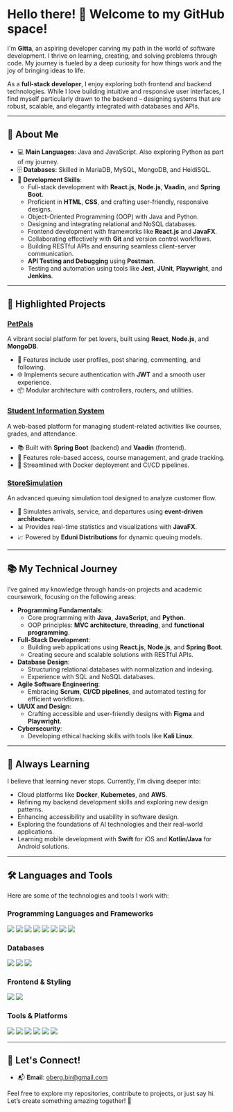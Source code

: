 # Hello there! 👋 Welcome to my GitHub space!

I'm **Gitta**, an aspiring developer carving my path in the world of software development. I thrive on learning, creating, and solving problems through code. My journey is fueled by a deep curiosity for how things work and the joy of bringing ideas to life.

As a **full-stack developer**, I enjoy exploring both frontend and backend technologies. While I love building intuitive and responsive user interfaces, I find myself particularly drawn to the backend – designing systems that are robust, scalable, and elegantly integrated with databases and APIs.

---

## 🚀 About Me

- 💻 **Main Languages**: Java and JavaScript. Also exploring Python as part of my journey.
- 🗄️ **Databases**: Skilled in MariaDB, MySQL, MongoDB, and HeidiSQL.
- 🔧 **Development Skills**:
  - Full-stack development with **React.js**, **Node.js**, **Vaadin**, and **Spring Boot**.
  - Proficient in **HTML**, **CSS**, and crafting user-friendly, responsive designs.
  - Object-Oriented Programming (OOP) with Java and Python.
  - Designing and integrating relational and NoSQL databases.
  - Frontend development with frameworks like **React.js** and **JavaFX**.
  - Collaborating effectively with **Git** and version control workflows.
  - Building RESTful APIs and ensuring seamless client-server communication.
  - **API Testing and Debugging** using **Postman**.
  - Testing and automation using tools like **Jest**, **JUnit**, **Playwright**, and **Jenkins**.
    
---

## 🌟 Highlighted Projects

### [PetPals](https://github.com/gitober/PetPals)  
A vibrant social platform for pet lovers, built using **React**, **Node.js**, and **MongoDB**.  
- 🐾 Features include user profiles, post sharing, commenting, and following.  
- 🌐 Implements secure authentication with **JWT** and a smooth user experience.  
- 📦 Modular architecture with controllers, routers, and utilities.  

### [Student Information System](https://github.com/gitober/Student-Information-System)  
A web-based platform for managing student-related activities like courses, grades, and attendance.  
- 📚 Built with **Spring Boot** (backend) and **Vaadin** (frontend).  
- 🔑 Features role-based access, course management, and grade tracking.  
- 🚀 Streamlined with Docker deployment and CI/CD pipelines.  

### [StoreSimulation](https://github.com/gitober/StoreSimulator)  
An advanced queuing simulation tool designed to analyze customer flow.  
- 🎢 Simulates arrivals, service, and departures using **event-driven architecture**.  
- 📊 Provides real-time statistics and visualizations with **JavaFX**.  
- 📈 Powered by **Eduni Distributions** for dynamic queuing models.  

---

## 📚 My Technical Journey

I’ve gained my knowledge through hands-on projects and academic coursework, focusing on the following areas:

- **Programming Fundamentals**:
  - Core programming with **Java**, **JavaScript**, and **Python**.
  - OOP principles: **MVC architecture**, **threading**, and **functional programming**.
- **Full-Stack Development**:
  - Building web applications using **React.js**, **Node.js**, and **Spring Boot**.
  - Creating secure and scalable solutions with RESTful APIs.
- **Database Design**:
  - Structuring relational databases with normalization and indexing.
  - Experience with SQL and NoSQL databases.
- **Agile Software Engineering**:
  - Embracing **Scrum**, **CI/CD pipelines**, and automated testing for efficient workflows.
- **UI/UX and Design**:
  - Crafting accessible and user-friendly designs with **Figma** and **Playwright**.
- **Cybersecurity**:
  - Developing ethical hacking skills with tools like **Kali Linux**.

---

## 🌱 Always Learning

I believe that learning never stops. Currently, I’m diving deeper into:
- Cloud platforms like **Docker**, **Kubernetes**, and **AWS**.
- Refining my backend development skills and exploring new design patterns.
- Enhancing accessibility and usability in software design.
- Exploring the foundations of AI technologies and their real-world applications.
- Learning mobile development with **Swift** for iOS and **Kotlin/Java** for Android solutions.

---

## 🛠️ Languages and Tools

Here are some of the technologies and tools I work with:

### **Programming Languages and Frameworks**
<p align="left">
  <img src="https://img.shields.io/badge/Java-007396?style=for-the-badge&logo=java&logoColor=white" />
  <img src="https://img.shields.io/badge/Spring_Boot-6DB33F?style=for-the-badge&logo=spring-boot&logoColor=white" />
  <img src="https://img.shields.io/badge/Vaadin-00B4F0?style=for-the-badge&logo=vaadin&logoColor=white" />
  <img src="https://img.shields.io/badge/JavaFX-3776AB?style=for-the-badge&logo=java&logoColor=white" />
  <img src="https://img.shields.io/badge/JavaScript-F7DF1E?style=for-the-badge&logo=javascript&logoColor=black" />
  <img src="https://img.shields.io/badge/Node.js-339933?style=for-the-badge&logo=node.js&logoColor=white" />
  <img src="https://img.shields.io/badge/React-61DAFB?style=for-the-badge&logo=react&logoColor=black" />
  <img src="https://img.shields.io/badge/Python-3776AB?style=for-the-badge&logo=python&logoColor=white" />
</p>

### **Databases**
<p align="left">
  <img src="https://img.shields.io/badge/MariaDB-003545?style=for-the-badge&logo=mariadb&logoColor=white" />
  <img src="https://img.shields.io/badge/MySQL-4479A1?style=for-the-badge&logo=mysql&logoColor=white" />
  <img src="https://img.shields.io/badge/MongoDB-47A248?style=for-the-badge&logo=mongodb&logoColor=white" />
</p>

### **Frontend & Styling**
<p align="left">
  <img src="https://img.shields.io/badge/HTML5-E34F26?style=for-the-badge&logo=html5&logoColor=white" />
  <img src="https://img.shields.io/badge/CSS3-1572B6?style=for-the-badge&logo=css3&logoColor=white" />
</p>

### **Tools & Platforms**
<p align="left">
  <img src="https://img.shields.io/badge/Docker-2496ED?style=for-the-badge&logo=docker&logoColor=white" />
  <img src="https://img.shields.io/badge/Jenkins-D24939?style=for-the-badge&logo=jenkins&logoColor=white" />
  <img src="https://img.shields.io/badge/Git-F05032?style=for-the-badge&logo=git&logoColor=white" />
  <img src="https://img.shields.io/badge/Playwright-2EAD33?style=for-the-badge&logo=microsoft&logoColor=white" />
  <img src="https://img.shields.io/badge/KaliLinux-557C94?style=for-the-badge&logo=kali-linux&logoColor=white" />
  <img src="https://img.shields.io/badge/Postman-FF6C37?style=for-the-badge&logo=postman&logoColor=white" />
</p>

---


## 🔗 Let's Connect!

- 📬 **Email**: [oberg.bir@gmail.com](mailto:oberg.bir@gmail.com)  

Feel free to explore my repositories, contribute to projects, or just say hi. Let’s create something amazing together! 🚀
